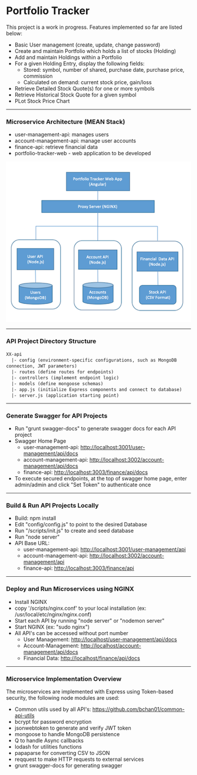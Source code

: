 # Portfolio Tracker

This project is a work in progress. Features implemented so far are listed below:

* Basic User management (create, update, change password)
* Create and maintain Portfolio which holds a list of stocks (Holding)
* Add and maintain Holdings within a Portfolio
* For a given Holding Entry, display the following fields: 
  * Stored: symbol, number of shared, purchase date, purchase price, commission
  * Calculated on demand: current stock price, gain/loss
* Retrieve Detailed Stock Quote(s) for one or more symbols
* Retrieve Historical Stock Quote for a given symbol
* PLot Stock Price Chart

---------------------------------------
### Microservice Architecture (MEAN Stack) ###

* user-management-api: manages users
* account-management-api: manage user accounts
* finance-api: retrieve financial data
* portfolio-tracker-web - web application to be developed

![Swagger Docs](docs/architecture.png)

---------------------------------------
### API Project Directory Structure ###
    XX-api
      |- config (environment-specific configurations, such as MongoDB connection, JWT parameters)
      |- routes (define routes for endpoints)
      |- controllers (implement endpoint logic)
      |- models (define mongoose schemas)
      |- app.js (initialize Express components and connect to database)
      |- server.js (application starting point)

---------------------------------------
### Generate Swagger for API Projects ###
* Run "grunt swagger-docs" to generate swagger docs for each API project
* Swagger Home Page
  * user-management-api: [http://localhost:3001/user-management/api/docs](http://localhost:3001/user-management/api/docs)
  * account-management-api: [http://localhost:3002/account-management/api/docs](http://localhost:3002/account-management/api/docs)
  * finance-api: [http://localhost:3003/finance/api/docs](http://localhost:3003/finance/api/docs)
* To execute secured endpoints, at the top of swagger home page, enter admin/admin and click "Set Token" to authenticate once

---------------------------------------
### Build & Run API Projects Locally ###
* Build: npm install
* Edit "config/config.js" to point to the desired Database
* Run "/scripts/init.js" to create and seed database
* Run "node server"
* API Base URL: 
  * user-management-api: [http://localhost:3001/user-management/api](http://localhost:3001/user-management/api)
  * account-management-api: [http://localhost:3002/account-management/api](http://localhost:3002/account-management/api)
  * finance-api: [http://localhost:3003/finance/api](http://localhost:3003/finance/api)

---------------------------------------
### Deploy and Run Microservices using NGINX ###
* Install NGINX
* copy '/scripts/nginx.conf' to your local installation (ex: /usr/local/etc/nginx/nginx.conf)
* Start each API by running "node server" or "nodemon server"
* Start NGINX (ex: "sudo nginx")
* All API's can be accessed without port number
  * User Management: [http://localhost/user-management/api/docs](http://localhost/user-management/api/docs)
  * Account-Management: [http://localhost/account-management/api/docs](http://localhost/account-management/api/docs)
  * Financial Data: [http://localhost/finance/api/docs](http://localhost/finance/api/docs)

---------------------------------------
### Microservice Implementation Overview ###
The microservices are implemented with Express using Token-based security, the following node modules are used:
* Common utils used by all API's: https://github.com/bchan01/common-api-utils
* bcrypt for password encryption
* jsonwebtoken to generate and verify JWT token
* mongoose to handle MongoDB persistence
* Q to handle Async callbacks
* lodash for utilities functions
* papaparse for converting CSV to JSON
* reqquest to make HTTP requests to external services
* grunt swagger-docs for generating swagger


